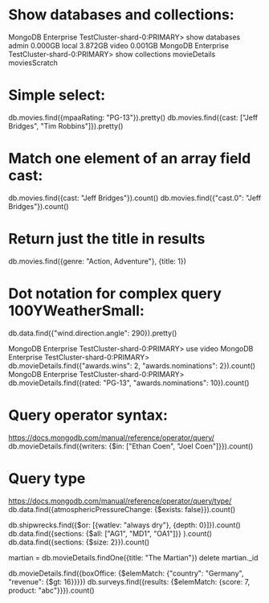 # Show databases and collections:
MongoDB Enterprise TestCluster-shard-0:PRIMARY> show databases
admin  0.000GB
local  3.872GB
video  0.001GB
MongoDB Enterprise TestCluster-shard-0:PRIMARY> show collections
movieDetails
moviesScratch

# Simple select:
db.movies.find({mpaaRating: "PG-13"}).pretty()
db.movies.find({cast: ["Jeff Bridges", "Tim Robbins"]}).pretty()

# Match one element of an array field cast:
db.movies.find({cast: "Jeff Bridges"}).count()
db.movies.find({"cast.0": "Jeff Bridges"}).count()

# Return just the title in results
db.movies.find({genre: "Action, Adventure"}, {title: 1})

# Dot notation for complex query 100YWeatherSmall:
db.data.find({"wind.direction.angle": 290}).pretty()

MongoDB Enterprise TestCluster-shard-0:PRIMARY> use video
MongoDB Enterprise TestCluster-shard-0:PRIMARY> db.movieDetails.find({"awards.wins": 2, "awards.nominations": 2}).count()
MongoDB Enterprise TestCluster-shard-0:PRIMARY> db.movieDetails.find({rated: "PG-13", "awards.nominations": 10}).count()

# Query operator syntax:
https://docs.mongodb.com/manual/reference/operator/query/
db.movieDetails.find({writers: {$in: ["Ethan Coen", "Joel Coen"]}}).count()

# Query type
https://docs.mongodb.com/manual/reference/operator/query/type/
db.data.find({atmosphericPressureChange: {$exists: false}}).count()

db.shipwrecks.find({$or: [{watlev: "always dry"}, {depth: 0}]}).count()
db.data.find({sections: {$all: ["AG1", "MD1", "OA1"]}} ).count()
db.data.find({sections: {$size: 2}}).count()

martian = db.movieDetails.findOne({title: "The Martian"})
delete martian._id

db.movieDetails.find({boxOffice: {$elemMatch: {"country": "Germany", "revenue": {$gt: 16}}}})
db.surveys.find({results: {$elemMatch: {score: 7, product: "abc"}}}).count()